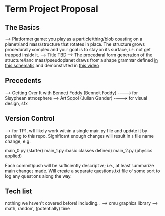 # Term Project Proposal

## The Basics

--> Platformer game: you play as a particle/thing/blob coasting on a planet/land mass/structure that rotates in place. The structure grows procedurally complex and your goal is to stay on its surface, i.e. not get trapped inside it.
--> Title TBD
--> The procedural form generation of the structure/land mass/pseudoplanet draws from a shape grammar defined [in this schematic](https://raw.githubusercontent.com/liuleslie/liuleslie.github.io/refs/heads/main/journal-media/ShapeGrammar_Schematic.png) and demonstrated in [this video](https://vimeo.com/1025495834).

## Precedents

--> Getting Over It with Bennett Foddy (Bennett Foddy) ----> for Sisyphean atmosphere
--> Art Sqool (Julian Glander) ----> for visual design, sfx

## Version Control

--> for TP1, will likely work within a single main.py file and update it by pushing to this repo. Significant enough changes will result in a file name change, e.g.

main_0.py (starter)
main_1.py (basic classes defined)
main_2.py (physics applied)

Each commit/push will be sufficiently descriptive; i.e., at least summarize main changes made. Will create a separate questions.txt file of some sort to log any questions along the way.

## Tech list

nothing we haven't covered before! including...
--> cmu graphics library
--> math, random, (potentially) time